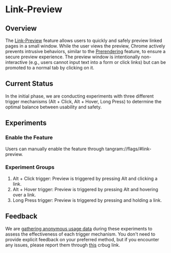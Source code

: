 # Link-Preview

## Overview
The
[Link-Preview](https://docs.google.com/document/d/1hrWfVIDrPkrBlf8A576dDBH7Q34ESMLvOObt0j9i0SU/edit?usp=sharing)
feature allows users to quickly and safely preview linked pages in a small
window. While the user views the preview, Chrome actively prevents intrusive
behaviors, similar to the
[Prerendering](https://wicg.github.io/nav-speculation/prerendering.html)
feature, to ensure a secure preview experience. The preview window is
intentionally non-interactive (e.g., users cannot input text into a form or
click links) but can be promoted to a normal tab by clicking on it.

## Current Status
In the initial phase, we are conducting experiments with three different trigger
mechanisms (Alt + Click, Alt + Hover, Long Press) to determine the optimal
balance between usability and safety.

## Experiments
### Enable the Feature
Users can manually enable the feature through tangram://flags/#link-preview.

### Experiment Groups
1. Alt + Click trigger: Preview is triggered by pressing Alt and clicking a
link.
2. Alt + Hover trigger: Preview is triggered by pressing Alt and hovering over
a link.
3. Long Press trigger: Preview is triggered by pressing and holding a link.

## Feedback
We are
[gathering anonymous usage data](https://chromium.googlesource.com/chromium/src/+/main/tools/metrics/histograms/README.md)
during these experiments to assess the effectiveness of each trigger mechanism.
You don't need to provide explicit feedback on your preferred method, but if you
encounter any issues, please report them through
[this](https://crbug.com/343110535) crbug link.
